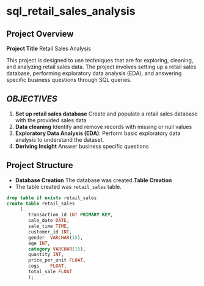 # sql_retail_sales_analysis
## **Project Overview**
**Project Title** Retail Sales Analysis


This project is designed to use techniques that are for exploring, cleaning, and analyzing retail sales data. The project involves setting up a retail sales database, performing exploratory data analysis (EDA), and answering specific business questions through SQL queries. 


## *OBJECTIVES*
1. **Set up retail sales database** Create and populate a retail sales database with the provided sales data
2. **Data cleaning** Identify and remove records with missing or null values
3. **Exploratory Data Analysis (EDA)**: Perform basic exploratory data analysis to understand the dataset.
4. **Deriving Insight** Answer business specific questions


## Project Structure
- **Database Creation** The database was created.**Table Creation**
- The table created was `retail_sales` table.

 
```sql
drop table if exists retail_sales
create table retail_sales
	 (
	    transaction_id INT PRIMARY KEY,	
	    sale_date DATE,	 
	    sale_time TIME,	
	    customer_id	INT,
	    gender	VARCHAR(15),
	    age	INT,
	    category VARCHAR(15),	
	    quantity INT,
	    price_per_unit FLOAT,	
	    cogs	FLOAT,
	    total_sale FLOAT
	    );
```
